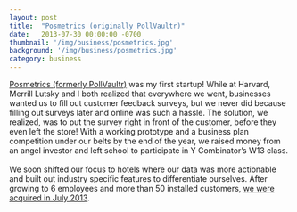 ```yaml
---
layout: post
title:  "Posmetrics (originally PollVaultr)"
date:   2013-07-30 00:00:00 -0700
thumbnail: '/img/business/posmetrics.jpg'
background: '/img/business/posmetrics.jpg'
category: business
---
```

<a href="http://techcrunch.com/2013/03/21/yc-backed-posmetrics-launches-ipad-based-customer-feedback-solution-for-brick-and-mortar-businesses/">Posmetrics (formerly PollVaultr)</a> was my first startup! While at Harvard, Merrill Lutsky and I both realized that everywhere we went, businesses wanted us to fill out customer feedback surveys, but we never did because filling out surveys later and online was such a hassle. The solution, we realized, was to put the survey right in front of the customer, before they even left the store! With a working prototype and a business plan competition under our belts by the end of the year, we raised money from an angel investor and left school to participate in Y Combinator’s W13 class. 
<br><br>
We soon shifted our focus to hotels where our data was more actionable and built out industry specific features to differentiate ourselves. After growing to 6 employees and more than 50 installed customers, [we were acquired in July 2013](https://www.crunchbase.com/acquisition/revinate-acquires-posmetrics--9bdb55c4).